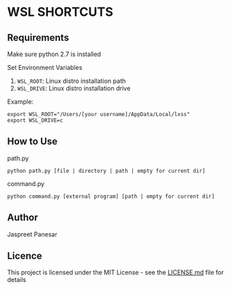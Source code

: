 # WSL SHORTCUTS

## Requirements
Make sure python 2.7 is installed

Set Environment Variables
1. ```WSL_ROOT```: Linux distro installation path 
2. ```WSL_DRIVE```: Linux distro installation drive

Example:
```
export WSL_ROOT="/Users/[your username]/AppData/Local/lxss"
export WSL_DRIVE=c
```

## How to Use
path.py
```
python path.py [file | directory | path | empty for current dir]
```

command.py
```
python command.py [external program] [path | empty for current dir]
```

## Author
Jaspreet Panesar

## Licence
This project is licensed under the MIT License - see the [LICENSE.md](LICENSE.md) file for details

